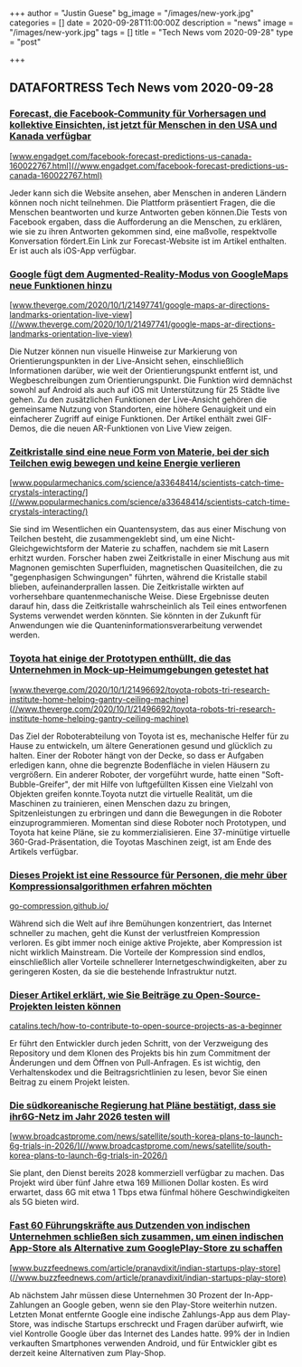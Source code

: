 +++
author = "Justin Guese"
bg_image = "/images/new-york.jpg"
categories = []
date = 2020-09-28T11:00:00Z
description = "news"
image = "/images/new-york.jpg"
tags = []
title = "Tech News vom 2020-09-28"
type = "post"

+++

        
## DATAFORTRESS Tech News vom 2020-09-28



### [Forecast, die Facebook-Community für Vorhersagen und kollektive Einsichten, ist jetzt für Menschen in den USA und Kanada verfügbar](//www.engadget.com/facebook-forecast-predictions-us-canada-160022767.html)


[www.engadget.com/facebook-forecast-predictions-us-canada-160022767.html](//www.engadget.com/facebook-forecast-predictions-us-canada-160022767.html)


Jeder kann sich die Website ansehen, aber Menschen in anderen Ländern können noch nicht teilnehmen. Die Plattform präsentiert Fragen, die die Menschen beantworten und kurze Antworten geben können.Die Tests von Facebook ergaben, dass die Aufforderung an die Menschen, zu erklären, wie sie zu ihren Antworten gekommen sind, eine maßvolle, respektvolle Konversation fördert.Ein Link zur Forecast-Website ist im Artikel enthalten. Er ist auch als iOS-App verfügbar.


### [Google fügt dem Augmented-Reality-Modus von GoogleMaps neue Funktionen hinzu](//www.theverge.com/2020/10/1/21497741/google-maps-ar-directions-landmarks-orientation-live-view)


[www.theverge.com/2020/10/1/21497741/google-maps-ar-directions-landmarks-orientation-live-view](//www.theverge.com/2020/10/1/21497741/google-maps-ar-directions-landmarks-orientation-live-view)


Die Nutzer können nun visuelle Hinweise zur Markierung von Orientierungspunkten in der Live-Ansicht sehen, einschließlich Informationen darüber, wie weit der Orientierungspunkt entfernt ist, und Wegbeschreibungen zum Orientierungspunkt. Die Funktion wird demnächst sowohl auf Android als auch auf iOS mit Unterstützung für 25 Städte live gehen. Zu den zusätzlichen Funktionen der Live-Ansicht gehören die gemeinsame Nutzung von Standorten, eine höhere Genauigkeit und ein einfacherer Zugriff auf einige Funktionen. Der Artikel enthält zwei GIF-Demos, die die neuen AR-Funktionen von Live View zeigen.


### [Zeitkristalle sind eine neue Form von Materie, bei der sich Teilchen ewig bewegen und keine Energie verlieren](//www.popularmechanics.com/science/a33648414/scientists-catch-time-crystals-interacting/)


[www.popularmechanics.com/science/a33648414/scientists-catch-time-crystals-interacting/](//www.popularmechanics.com/science/a33648414/scientists-catch-time-crystals-interacting/)


Sie sind im Wesentlichen ein Quantensystem, das aus einer Mischung von Teilchen besteht, die zusammengeklebt sind, um eine Nicht-Gleichgewichtsform der Materie zu schaffen, nachdem sie mit Lasern erhitzt wurden. Forscher haben zwei Zeitkristalle in einer Mischung aus mit Magnonen gemischten Superfluiden, magnetischen Quasiteilchen, die zu "gegenphasigen Schwingungen" führten, während die Kristalle stabil blieben, aufeinanderprallen lassen. Die Zeitkristalle wirkten auf vorhersehbare quantenmechanische Weise. Diese Ergebnisse deuten darauf hin, dass die Zeitkristalle wahrscheinlich als Teil eines entworfenen Systems verwendet werden könnten. Sie könnten in der Zukunft für Anwendungen wie die Quanteninformationsverarbeitung verwendet werden.


### [Toyota hat einige der Prototypen enthüllt, die das Unternehmen in Mock-up-Heimumgebungen getestet hat](//www.theverge.com/2020/10/1/21496692/toyota-robots-tri-research-institute-home-helping-gantry-ceiling-machine)


[www.theverge.com/2020/10/1/21496692/toyota-robots-tri-research-institute-home-helping-gantry-ceiling-machine](//www.theverge.com/2020/10/1/21496692/toyota-robots-tri-research-institute-home-helping-gantry-ceiling-machine)


Das Ziel der Roboterabteilung von Toyota ist es, mechanische Helfer für zu Hause zu entwickeln, um ältere Generationen gesund und glücklich zu halten. Einer der Roboter hängt von der Decke, so dass er Aufgaben erledigen kann, ohne die begrenzte Bodenfläche in vielen Häusern zu vergrößern. Ein anderer Roboter, der vorgeführt wurde, hatte einen "Soft-Bubble-Greifer", der mit Hilfe von luftgefüllten Kissen eine Vielzahl von Objekten greifen konnte.Toyota nutzt die virtuelle Realität, um die Maschinen zu trainieren, einen Menschen dazu zu bringen, Spitzenleistungen zu erbringen und dann die Bewegungen in die Roboter einzuprogrammieren. Momentan sind diese Roboter noch Prototypen, und Toyota hat keine Pläne, sie zu kommerzialisieren. Eine 37-minütige virtuelle 360-Grad-Präsentation, die Toyotas Maschinen zeigt, ist am Ende des Artikels verfügbar.


### [Dieses Projekt ist eine Ressource für Personen, die mehr über Kompressionsalgorithmen erfahren möchten](//go-compression.github.io/)


[go-compression.github.io/](//go-compression.github.io/)


Während sich die Welt auf ihre Bemühungen konzentriert, das Internet schneller zu machen, geht die Kunst der verlustfreien Kompression verloren. Es gibt immer noch einige aktive Projekte, aber Kompression ist nicht wirklich Mainstream. Die Vorteile der Kompression sind endlos, einschließlich aller Vorteile schnellerer Internetgeschwindigkeiten, aber zu geringeren Kosten, da sie die bestehende Infrastruktur nutzt.


### [Dieser Artikel erklärt, wie Sie Beiträge zu Open-Source-Projekten leisten können](//catalins.tech/how-to-contribute-to-open-source-projects-as-a-beginner)


[catalins.tech/how-to-contribute-to-open-source-projects-as-a-beginner](//catalins.tech/how-to-contribute-to-open-source-projects-as-a-beginner)


Er führt den Entwickler durch jeden Schritt, von der Verzweigung des Repository und dem Klonen des Projekts bis hin zum Commitment der Änderungen und dem Öffnen von Pull-Anfragen. Es ist wichtig, den Verhaltenskodex und die Beitragsrichtlinien zu lesen, bevor Sie einen Beitrag zu einem Projekt leisten.


### [Die südkoreanische Regierung hat Pläne bestätigt, dass sie ihr6G-Netz im Jahr 2026 testen will](//www.broadcastprome.com/news/satellite/south-korea-plans-to-launch-6g-trials-in-2026/)


[www.broadcastprome.com/news/satellite/south-korea-plans-to-launch-6g-trials-in-2026/](//www.broadcastprome.com/news/satellite/south-korea-plans-to-launch-6g-trials-in-2026/)


Sie plant, den Dienst bereits 2028 kommerziell verfügbar zu machen. Das Projekt wird über fünf Jahre etwa 169 Millionen Dollar kosten. Es wird erwartet, dass 6G mit etwa 1 Tbps etwa fünfmal höhere Geschwindigkeiten als 5G bieten wird.


### [Fast 60 Führungskräfte aus Dutzenden von indischen Unternehmen schließen sich zusammen, um einen indischen App-Store als Alternative zum GooglePlay-Store zu schaffen](//www.buzzfeednews.com/article/pranavdixit/indian-startups-play-store)


[www.buzzfeednews.com/article/pranavdixit/indian-startups-play-store](//www.buzzfeednews.com/article/pranavdixit/indian-startups-play-store)


Ab nächstem Jahr müssen diese Unternehmen 30 Prozent der In-App-Zahlungen an Google geben, wenn sie den Play-Store weiterhin nutzen. Letzten Monat entfernte Google eine indische Zahlungs-App aus dem Play-Store, was indische Startups erschreckt und Fragen darüber aufwirft, wie viel Kontrolle Google über das Internet des Landes hatte. 99% der in Indien verkauften Smartphones verwenden Android, und für Entwickler gibt es derzeit keine Alternativen zum Play-Shop.